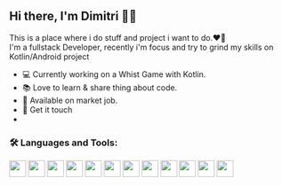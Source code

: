 ## Hi there, I'm Dimitri 🍺👋
This is a place where i do stuff and project i want to do.❤️‍🔥\
I'm a fullstack Developer, recently i'm focus and try to grind my skills on Kotlin/Android project


- 💻 Currently working on a Whist Game with Kotlin.
- 📚 Love to learn & share thing about code.
- 🎯 Available on market job.
- 💬 Get it touch
- 

### 🛠️ Languages and  Tools:
<img src="https://cdn.jsdelivr.net/gh/devicons/devicon/icons/android/android-plain-wordmark.svg" width="30" height="30"/>  <img src="https://cdn.jsdelivr.net/gh/devicons/devicon/icons/kotlin/kotlin-original.svg" width="30" height="30"/>
<img src="https://cdn.jsdelivr.net/gh/devicons/devicon/icons/firebase/firebase-plain.svg" width="30" height="30"/>
<img src="https://cdn.jsdelivr.net/gh/devicons/devicon/icons/java/java-plain.svg" width="30" height="30"/>
<img src="https://cdn.jsdelivr.net/gh/devicons/devicon/icons/php/php-plain.svg"  width="30" height="30"/>
<img src="https://cdn.jsdelivr.net/gh/devicons/devicon/icons/mysql/mysql-plain.svg" width="30" height="30"/>
<img src="https://cdn.jsdelivr.net/gh/devicons/devicon/icons/html5/html5-plain.svg" width="30" height="30"/>
<img src="https://cdn.jsdelivr.net/gh/devicons/devicon/icons/css3/css3-plain.svg" width="30" height="30"/>
<img src="https://cdn.jsdelivr.net/gh/devicons/devicon/icons/javascript/javascript-plain.svg" width="30" height="30"/>
<img src="https://cdn.jsdelivr.net/gh/devicons/devicon/icons/vscode/vscode-original.svg" width="30" height="30"/>
<img src="https://cdn.jsdelivr.net/gh/devicons/devicon/icons/git/git-original.svg" width="30" height="30"/>
<img src="https://cdn.jsdelivr.net/gh/devicons/devicon/icons/github/github-original.svg" width="30" height="30"/>

<!--

**drimov/drimov** is a ✨ _special_ ✨ repository because its `README.md` (this file) appears on your GitHub profile.

Here are some ideas to get you started:
1500x500 macx cover
- 🔭 I’m currently working on ...
- 🌱 I’m currently learning ...
- 👯 I’m looking to collaborate on ...
- 🤔 I’m looking for help with ...
- 💬 Ask me about ...
- 📫 How to reach me: ...
- 😄 Pronouns: ...
- ⚡ Fun fact: ...
-->
